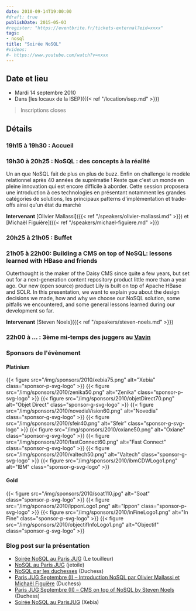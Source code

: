 ```yaml
---
date: 2010-09-14T19:00:00
#draft: true
publishDate: 2015-05-03
#register: "https://eventbrite.fr/tickets-external?eid=xxxx"
tags:
- nosql
title: "Soirée NoSQL"
#videos:
#- https://www.youtube.com/watch?v=xxxx
---
```


## Date et lieu

* Mardi 14 septembre 2010
* Dans [les locaux de la ISEP]({{< ref "/location/isep.md" >}})

> Inscriptions closes

## Détails

### 19h15 à 19h30 : Accueil

### 19h30 à 20h25 : NoSQL : des concepts à la réalité

Un an que NoSQL fait de plus en plus de buzz. Enfin on challenge le modèle relationnel après 40 années de suprématie ! Reste que c'est un monde en pleine innovation qui est encore difficile à aborder. Cette session proposera une introduction à ces technologies en présentant notamment les grandes catégories de solutions, les principaux patterns d'implémentation et trade-offs ainsi qu'un état du marché

**Intervenant**  [Olivier Mallassi]({{< ref "/speakers/olivier-mallassi.md" >}}) et [Michaël Figuière]({{< ref "/speakers/michael-figuiere.md" >}})

### 20h25 à 21h05 : Buffet

### 21h05 à 22h00: Building a CMS on top of NoSQL: lessons learned with HBase and friends

Outerthought is the maker of the Daisy CMS since quite a few years, but set out for a next-generation content repository product little more than a year ago. Our new (open source) product Lily is built on top of Apache HBase and SOLR. In this presentation, we want to explain you about the design decisions we made, how and why we choose our NoSQL solution, some pitfalls we encountered, and some general lessons learned during our development so far.

**Intervenant**  [Steven Noels]({{< ref "/speakers/steven-noels.md" >}})

### 22h00 à  ... : 3ème mi-temps des juggers au [Vavin](https://www.google.com/maps/dir//48.84398,2.330533/@48.8439685,2.2603067,12z)

### Sponsors de l'évènement

#### Platinium

{{< figure src="/img/sponsors/2010/xebia75.png" alt="Xebia" class="sponsor-p-svg-logo" >}}
{{< figure src="/img/sponsors/2010/zenika50.png" alt="Zenika" class="sponsor-p-svg-logo" >}}
{{< figure src="/img/sponsors/2010/objetDirect70.png" alt="Objet Direct" class="sponsor-g-svg-logo" >}}
{{< figure src="/img/sponsors/2010/novediaVision60.png" alt="Novedia" class="sponsor-g-svg-logo" >}}
{{< figure src="/img/sponsors/2010/sfeir40.png" alt="Sfeir" class="sponsor-g-svg-logo" >}}
{{< figure src="/img/sponsors/2010/oxiane50.png" alt="Oxiane" class="sponsor-g-svg-logo" >}}
{{< figure src="/img/sponsors/2010/fastConnect60.png" alt="Fast Connect" class="sponsor-g-svg-logo" >}}
{{< figure src="/img/sponsors/2010/valtech50.png" alt="Valtech" class="sponsor-g-svg-logo" >}}
{{< figure src="/img/sponsors/2010/ibmCDWLogo1.png" alt="IBM" class="sponsor-g-svg-logo" >}}

#### Gold

{{< figure src="/img/sponsors/2010/soat110.jpg" alt="Soat" class="sponsor-p-svg-logo" >}}
{{< figure src="/img/sponsors/2010/ipponLogo1.png" alt="Ippon" class="sponsor-p-svg-logo" >}}
{{< figure src="/img/sponsors/2010/inFineLogo1.png" alt="In Fine" class="sponsor-p-svg-logo" >}}
{{< figure src="/img/sponsors/2010/objectifInfoLogo1.png" alt="Objectif" class="sponsor-g-svg-logo" >}}

### Blog post sur la présentation

* [Soirée NoSQL au Paris JUG](http://www.touilleur-express.fr/2010/09/15/soiree-nosql-au-parisjug/) (Le touilleur)
* [NoSQL au Paris JUG](https://jetoile.blogspot.com/2010/09/nosql-au-paris-jug.html) (jetoile)
* [NoSQL par les duchesses](http://jduchess.org/duchess-france/blog/soiree-nosql-au-parisjug-1409/) (Duchess)
* [Paris JUG Septembre (I) – Introduction NoSQL par Olivier Mallassi et Michaël Figuière](http://jduchess.org/duchess-france/blog/paris-jug-septembre-i-introduction-nosql-par-olivier-mallassi-et-michael-figuiere/) (Duchess)
* [Paris JUG Septembre (II) – CMS on top of NoSQL by Steven Noels](http://jduchess.org/duchess-france/blog/paris-jug-septembre-ii-cms-on-top-of-nosql-by-steven-noels/) (Duchess)
* [Soirée NoSQL au ParisJUG](http://blog.xebia.fr/2010/09/10/soiree-nosql-au-parisjug/) (Xebia)

